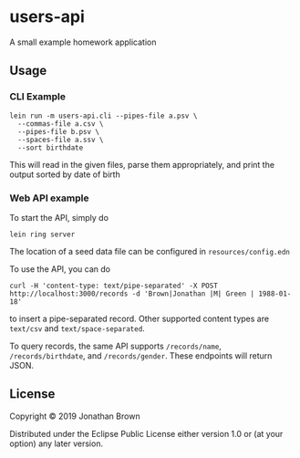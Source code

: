 # users-api

A small example homework application

## Usage

### CLI Example

    lein run -m users-api.cli --pipes-file a.psv \
      --commas-file a.csv \
      --pipes-file b.psv \
      --spaces-file a.ssv \
      --sort birthdate

This will read in the given files, parse them appropriately, and print the
output sorted by date of birth

### Web API example

To start the API, simply do

    lein ring server

The location of a seed data file can be configured in `resources/config.edn`

To use the API, you can do

    curl -H 'content-type: text/pipe-separated' -X POST  http://localhost:3000/records -d 'Brown|Jonathan |M| Green | 1988-01-18'

to insert a pipe-separated record. Other supported content types are `text/csv`
and `text/space-separated`.

To query records, the same API supports `/records/name`, `/records/birthdate`,
and `/records/gender`. These endpoints will return JSON.

## License

Copyright © 2019 Jonathan Brown

Distributed under the Eclipse Public License either version 1.0 or (at
your option) any later version.
